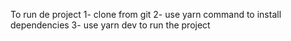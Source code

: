 To run de project
1- clone from git
2- use yarn command to install dependencies
3- use yarn dev to run the project